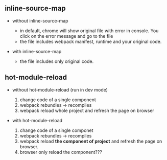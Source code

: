 ## inline-source-map

* without inline-source-map
  * in default, chrome will show original file with error in console. You click on the error message and go to the file
  * the file includes webpack manifest, runtime and your original code.

* with inline-source-map
  * the file includes only original code.


## hot-module-reload
* without hot-module-reload (run in dev mode)
  1. change code of a single component
  2. webpack rebundles -> recompiles
  3. webpack reload whole project and refresh the page on browser

* with hot-module-reload
  1. change code of a single componet
  2. webpack rebundles -> recompiles
  3. webpack reload **the component of project** and refresh the page on browser.
  4. browser only reload the component??? 
